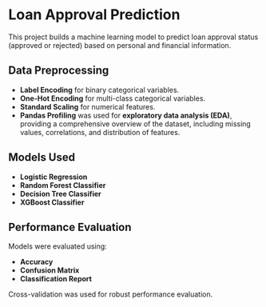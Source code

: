 # Loan Approval Prediction
This project builds a machine learning model to predict loan approval status (approved or rejected) based on personal and financial information.

## Data Preprocessing
- **Label Encoding** for binary categorical variables.
- **One-Hot Encoding** for multi-class categorical variables.
- **Standard Scaling** for numerical features.
- **Pandas Profiling** was used for **exploratory data analysis (EDA)**, providing a comprehensive overview of the dataset, including missing values, correlations, and distribution of features.

## Models Used
- **Logistic Regression**
- **Random Forest Classifier**
- **Decision Tree Classifier**
- **XGBoost Classifier**

## Performance Evaluation
Models were evaluated using:
- **Accuracy**
- **Confusion Matrix**
- **Classification Report**

Cross-validation was used for robust performance evaluation.
